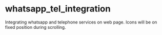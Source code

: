 # whatsapp_tel_integration
Integrating whatsapp and telephone services on web page.
Icons will be on fixed position during scrolling.

